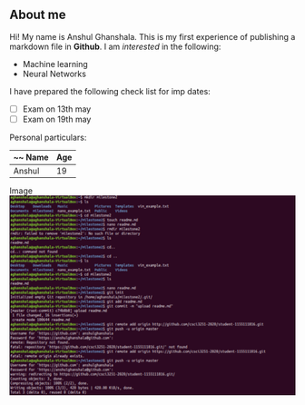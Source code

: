 ## About me

Hi! My name is Anshul Ghanshala.
This is my first experience of publishing a markdown file in **Github**. 
I am *interested* in the following:
  - Machine learning
  - Neural Networks
  
I have prepared the following check list for imp dates:
 - [ ] Exam on 13th may
 - [ ] Exam on 19th may

Personal particulars:

|~~ Name | Age |
|--|--|
| Anshul |19  |

Image
![Screenshot](milestone2.png)
